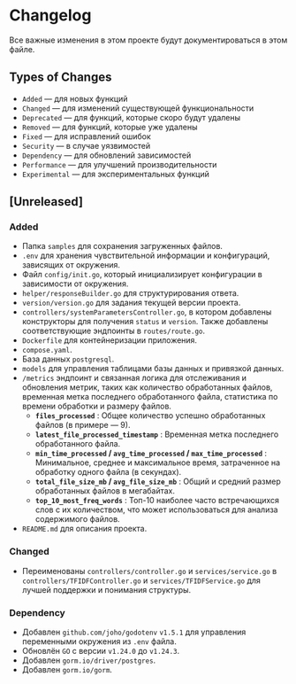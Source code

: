 # Changelog

Все важные изменения в этом проекте будут документироваться в этом файле.

## Types of Changes

* `Added` — для новых функций
* `Changed` — для изменений существующей функциональности
* `Deprecated` — для функций, которые скоро будут удалены
* `Removed` — для функций, которые уже удалены
* `Fixed` — для исправлений ошибок
* `Security` — в случае уязвимостей
* `Dependency` — для обновлений зависимостей
* `Performance` — для улучшений производительности
* `Experimental` — для экспериментальных функций

## [Unreleased]

### Added

* Папка `samples` для сохранения загруженных файлов.
* `.env` для хранения чувствительной информации и конфигураций, зависящих от окружения.
* Файл `config/init.go`, который инициализирует конфигурации в зависимости от окружения.
* `helper/responseBuilder.go` для структурирования ответа.
* `version/version.go` для задания текущей версии проекта.
* `controllers/systemParametersController.go`, в котором добавлены конструкторы для получения `status` и `version`. Также добавлены соответствующие эндпоинты в `routes/route.go`.
* `Dockerfile` для контейнеризации приложения.
* `compose.yaml`.
* База данных `postgresql`.
* `models` для управления таблицами базы данных и привязкой данных.
* `/metrics` эндпоинт и связанная логика для отслеживания и обновления метрик, таких как количество обработанных файлов, временная метка последнего обработанного файла, статистика по времени обработки и размеру файлов.
  * **`files_processed`** : Общее количество успешно обработанных файлов (в примере — 9).
  * **`latest_file_processed_timestamp`** : Временная метка последнего обработанного файла.
  * **`min_time_processed` / `avg_time_processed` / `max_time_processed`** : Минимальное, среднее и максимальное время, затраченное на обработку одного файла (в секундах).
  * **`total_file_size_mb` / `avg_file_size_mb`** : Общий и средний размер обработанных файлов в мегабайтах.
  * **`top_10_most_freq_words`** : Топ-10 наиболее часто встречающихся слов с их количеством, что может использоваться для анализа содержимого файлов.
* `README.md` для описания проекта.

### Changed

* Переименованы `controllers/controller.go` и `services/service.go` в `controllers/TFIDFController.go` и `services/TFIDFService.go` для лучшей поддержки и понимания структуры.

### Dependency

* Добавлен `github.com/joho/godotenv` `v1.5.1` для управления переменными окружения из `.env` файла.
* Обновлён `GO` с версии `v1.24.0` до `v1.24.3`.
* Добавлен `gorm.io/driver/postgres`.
* Добавлен `gorm.io/gorm`.
